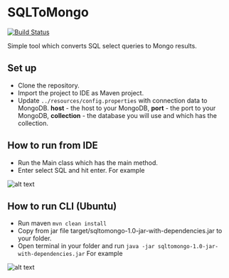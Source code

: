# SQLToMongo

[![Build Status](https://travis-ci.org/lelepyt/SQLToMongo.svg?branch=master)](https://travis-ci.org/lelepyt/SQLToMongo)

Simple tool which converts SQL select queries to Mongo results. 

## Set up
* Clone the repository.
* Import the project to IDE as Maven project.
* Update ```../resources/config.properties``` with connection data to MongoDB. 
**host** - the host to your MongoDB, 
**port** - the port to your MongoDB,
**collection** - the  database you will use and which has the collection.

## How to run from IDE
* Run the Main class which has the main method. 
* Enter select SQL and hit enter. For example

![alt text](https://i.imgur.com/JzwlQZi.png)


## How to run CLI (Ubuntu)
* Run maven ```mvn clean install```
* Copy from jar file target/sqltomongo-1.0-jar-with-dependencies.jar to your folder.
* Open terminal in your folder and run ```java -jar sqltomongo-1.0-jar-with-dependencies.jar``` For example

![alt text](https://i.imgur.com/B8RaFly.png)

